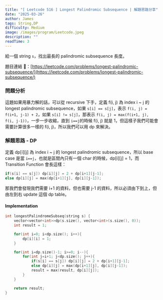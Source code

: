 ```yaml
---
title: "[ Leetcode 516 ] Longest Palindromic Subsequence | 解題思路分享"
date: "2025-03-26"
author: James
tags: String,DP
difficulty: Medium
image: /images/program/Leetcode.jpeg
description: ""
readTime: 3
---
```


給一個 string `s`，找出最長的 palindromic subsequence 長度。

題目連結 🔗：[https://leetcode.com/problems/longest-palindromic-subsequence/](https://leetcode.com/problems/longest-palindromic-subsequence/)

### **問題分析**

這題如果用暴力解的話，可以從 recursive 下手，定義 f(i, j) 為 index i ~ j 的 longest palindromic subsequence，如果 `s[i] == s[j]`，表示 `f(i, j) = f(i+1, j-1) + 2`，如果 `s[i] != s[j]`，那表示 `f(i, j) = max(f(i+1, j), f(i, j-1))`，一步一步收縮，直到 `i==j`的時候 f(i, j) 就是 1，但這樣子我們可能會需要計算很多一樣的 f(i, j)，所以我們可以用 dp 來解決。

### **解題思路 - DP**

定義 dp[i][j] 為 index i ~ j 的 longest palindromic subsequence，所以 base case 是當 `i==j`，也就是區間內只有一個 char 的時候，dp[i][j] = 1，而 Transition Function 會長這樣：

```cpp
if(s[i] == s[j]) dp[i][j] = 2 + dp[i+1][j-1];
else dp[i][j] = max(dp[i+1][j], dp[i][j-1]);
```

那我們會發現我們需要 i+1 的資料，但也需要 j-1 的資料，所以必須由下到上，但由左到右 update 這個 dp table。

#### **Implementation**

```cpp
int longestPalindromeSubseq(string s) {
    vector<vector<int>>dp(s.size(), vector<int>(s.size(), 0));
    int result = 1;

    for(int i=0; i<dp.size(); i++){
        dp[i][i] = 1;
    }

    for(int i=dp.size()-1; i>=0; i--){
        for(int j=i+1; j<dp.size(); j++){
            if(s[i] == s[j]) dp[i][j] = 2 + dp[i+1][j-1];
            else dp[i][j] = max(dp[i+1][j], dp[i][j-1]);
            result = max(result, dp[i][j]);
        }
    }

    return result;
}
```